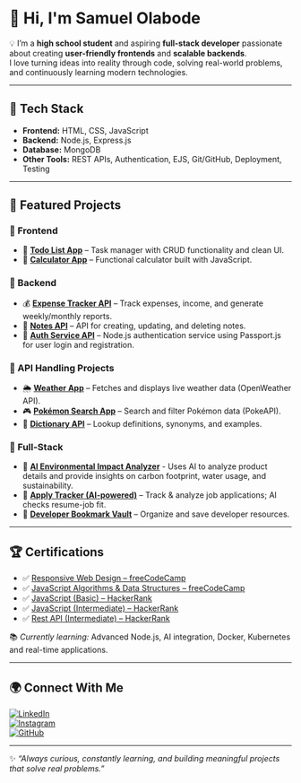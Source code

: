 # 👋 Hi, I'm Samuel Olabode  

💡 I’m a **high school student** and aspiring **full-stack developer** passionate about creating **user-friendly frontends** and **scalable backends**.  
I love turning ideas into reality through code, solving real-world problems, and continuously learning modern technologies.  

---

## 🚀 Tech Stack  

- **Frontend:** HTML, CSS, JavaScript  
- **Backend:** Node.js, Express.js  
- **Database:** MongoDB  
- **Other Tools:** REST APIs, Authentication, EJS, Git/GitHub, Deployment, Testing  

---

## 📌 Featured Projects  

### 🔹 Frontend  
- 📝 [**Todo List App**](https://github.com/DevOlabode/todoList-App) – Task manager with CRUD functionality and clean UI.  
- 🧮 [**Calculator App**](https://github.com/DevOlabode/simple-calculator-app) – Functional calculator built with JavaScript.  

### 🔹 Backend  
- 💰 [**Expense Tracker API**](https://github.com/DevOlabode/expense-tracker-API) – Track expenses, income, and generate weekly/monthly reports.  
- 📝 [**Notes API**](https://github.com/DevOlabode/notes_API) – API for creating, updating, and deleting notes.
-  🔑 [**Auth Service API**](https://github.com/DevOlabode/auth-service-API) –  Node.js authentication service using Passport.js for user login and registration.

### 🔹 API Handling Projects  
- 🌦 [**Weather App**](https://github.com/DevOlabode/weather-App) – Fetches and displays live weather data (OpenWeather API).  
- 🎮 [**Pokémon Search App**](https://github.com/DevOlabode/pokemon-website) – Search and filter Pokémon data (PokeAPI).  
- 📖 [**Dictionary API**](https://github.com/DevOlabode/DIctionary-with-API) – Lookup definitions, synonyms, and examples.  

### 🔹 Full-Stack  
- 🌱 [**AI Environmental Impact Analyzer**](https://github.com/DevOlabode/AI-environmental-impact-analyzer) - Uses AI to analyze product details and provide insights on carbon footprint, water usage, and sustainability. 
- 📂 [**Apply Tracker (AI-powered)**](https://github.com/DevOlabode/apply-tracker-final) – Track & analyze job applications; AI checks resume-job fit.  
- 🔖 [**Developer Bookmark Vault**](https://github.com/DevOlabode/developer-bookmark-vault) – Organize and save developer resources.  

---

## 🏆 Certifications  

- ✅ [Responsive Web Design – freeCodeCamp](https://www.freecodecamp.org/certification/devolabode/responsive-web-design)  
- ✅ [JavaScript Algorithms & Data Structures – freeCodeCamp](https://www.freecodecamp.org/certification/devolabode/javascript-algorithms-and-data-structures-v8)
- ✅ [JavaScript (Basic) – HackerRank](https://www.hackerrank.com/certificates/884b42dc829d)  
- ✅ [JavaScript (Intermediate) – HackerRank](https://www.hackerrank.com/certificates/ca76dd870b7f)  
- ✅ [Rest API (Intermediate) – HackerRank](https://www.hackerrank.com/certificates/59675752b17e)  

📚 *Currently learning:* Advanced Node.js, AI integration, Docker, Kubernetes and real-time applications.  

---

## 🌍 Connect With Me  

[![LinkedIn](https://img.shields.io/badge/LinkedIn-0A66C2?style=for-the-badge&logo=linkedin&logoColor=white)](https://linkedin.com/in/Samuelolabode)  
[![Instagram](https://img.shields.io/badge/Instagram-E4405F?style=for-the-badge&logo=instagram&logoColor=white)](https://www.instagram.com/devolabode/)  
[![GitHub](https://img.shields.io/badge/GitHub-181717?style=for-the-badge&logo=github&logoColor=white)](https://github.com/DevOlabode)  

---

✨ *“Always curious, constantly learning, and building meaningful projects that solve real problems.”*  
